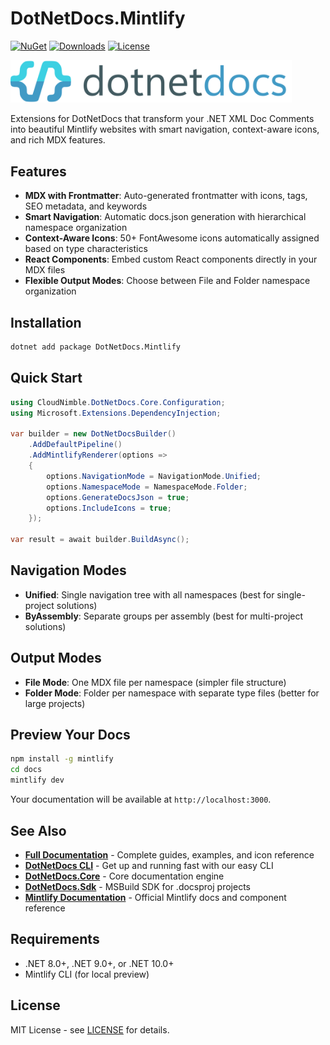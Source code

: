 # DotNetDocs.Mintlify

[![NuGet](https://img.shields.io/nuget/v/DotNetDocs.Mintlify.svg)](https://www.nuget.org/packages/DotNetDocs.Mintlify/)
[![Downloads](https://img.shields.io/nuget/dt/DotNetDocs.Mintlify.svg)](https://www.nuget.org/packages/DotNetDocs.Mintlify/)
[![License](https://img.shields.io/github/license/cloudnimble/dotnetdocs.svg)](https://github.com/CloudNimble/DotNetDocs/blob/main/LICENSE)

<a href="https://dotnetdocs.com">
  <img src="https://raw.githubusercontent.com/CloudNimble/DotNetDocs/refs/heads/dev/src/CloudNimble.DotNetDocs.Docs/images/logos/dotnetdocs.light.svg" alt="DotNetDocs Logo" width="450" />
</a>

Extensions for DotNetDocs that transform your .NET XML Doc Comments into beautiful Mintlify websites with smart navigation, context-aware icons, and rich MDX features.

## Features

- **MDX with Frontmatter**: Auto-generated frontmatter with icons, tags, SEO metadata, and keywords
- **Smart Navigation**: Automatic docs.json generation with hierarchical namespace organization
- **Context-Aware Icons**: 50+ FontAwesome icons automatically assigned based on type characteristics
- **React Components**: Embed custom React components directly in your MDX files
- **Flexible Output Modes**: Choose between File and Folder namespace organization

## Installation

```bash
dotnet add package DotNetDocs.Mintlify
```

## Quick Start

```csharp
using CloudNimble.DotNetDocs.Core.Configuration;
using Microsoft.Extensions.DependencyInjection;

var builder = new DotNetDocsBuilder()
    .AddDefaultPipeline()
    .AddMintlifyRenderer(options =>
    {
        options.NavigationMode = NavigationMode.Unified;
        options.NamespaceMode = NamespaceMode.Folder;
        options.GenerateDocsJson = true;
        options.IncludeIcons = true;
    });

var result = await builder.BuildAsync();
```

## Navigation Modes

- **Unified**: Single navigation tree with all namespaces (best for single-project solutions)
- **ByAssembly**: Separate groups per assembly (best for multi-project solutions)

## Output Modes

- **File Mode**: One MDX file per namespace (simpler file structure)
- **Folder Mode**: Folder per namespace with separate type files (better for large projects)

## Preview Your Docs

```bash
npm install -g mintlify
cd docs
mintlify dev
```

Your documentation will be available at `http://localhost:3000`.

## See Also

- **[Full Documentation](https://dotnetdocs.com/providers/mintlify)** - Complete guides, examples, and icon reference
- **[DotNetDocs CLI](https://www.nuget.org/packages/DotNetDocs/)** - Get up and running fast with our easy CLI
- **[DotNetDocs.Core](https://www.nuget.org/packages/DotNetDocs.Core/)** - Core documentation engine
- **[DotNetDocs.Sdk](https://www.nuget.org/packages/DotNetDocs.Sdk/)** - MSBuild SDK for .docsproj projects
- **[Mintlify Documentation](https://mintlify.com/docs)** - Official Mintlify docs and component reference

## Requirements

- .NET 8.0+, .NET 9.0+, or .NET 10.0+
- Mintlify CLI (for local preview)

## License

MIT License - see [LICENSE](https://github.com/CloudNimble/DotNetDocs/blob/main/LICENSE) for details.
